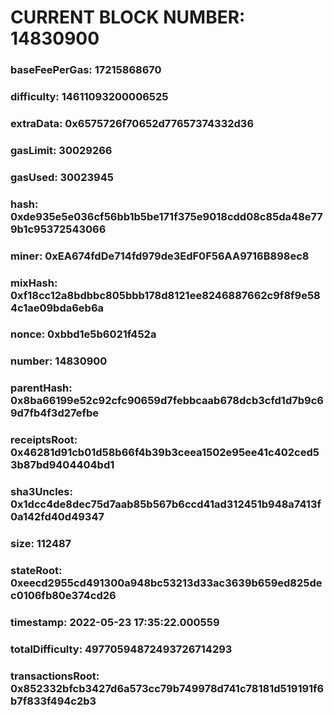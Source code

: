 # CURRENT BLOCK NUMBER: 14830900

### baseFeePerGas: 17215868670
### difficulty: 14611093200006525
### extraData: 0x6575726f70652d77657374332d36
### gasLimit: 30029266
### gasUsed: 30023945
### hash: 0xde935e5e036cf56bb1b5be171f375e9018cdd08c85da48e779b1c95372543066
### miner: 0xEA674fdDe714fd979de3EdF0F56AA9716B898ec8
### mixHash: 0xf18cc12a8bdbbc805bbb178d8121ee8246887662c9f8f9e584c1ae09bda6eb6a
### nonce: 0xbbd1e5b6021f452a
### number: 14830900
### parentHash: 0x8ba66199e52c92cfc90659d7febbcaab678dcb3cfd1d7b9c69d7fb4f3d27efbe
### receiptsRoot: 0x46281d91cb01d58b66f4b39b3ceea1502e95ee41c402ced53b87bd9404404bd1
### sha3Uncles: 0x1dcc4de8dec75d7aab85b567b6ccd41ad312451b948a7413f0a142fd40d49347
### size: 112487
### stateRoot: 0xeecd2955cd491300a948bc53213d33ac3639b659ed825dec0106fb80e374cd26
### timestamp: 2022-05-23 17:35:22.000559
### totalDifficulty: 49770594872493726714293
### transactionsRoot: 0x852332bfcb3427d6a573cc79b749978d741c78181d519191f6b7f833f494c2b3
